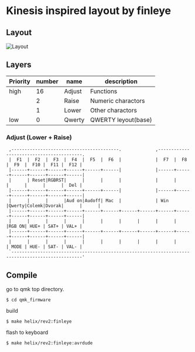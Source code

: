 # Kinesis inspired layout by finleye
## Layout

![Layout](https://i.imgur.com/zcImRFq.png)

## Layers

|Priority|number|name|description|
| ---- | ---- | --- | --- |
|high|16|Adjust|Functions|
||2|Raise|Numeric charactors|
||1|Lower|Other charactors|
|low|0|Qwerty|QWERTY leyout(base)|

### Adjust (Lower + Raise)
```
 ,-----------------------------------------.             ,-----------------------------------------.
 |  F1  |  F2  |  F3  |  F4  |  F5  |  F6  |             |  F7  |  F8  |  F9  |  F10 |  F11 |  F12 |
 |------+------+------+------+------+------|             |------+------+------+------+------+------|
 |      | Reset|RGBRST|      |      |      |             |      |      |      |      |      |  Del |
 |------+------+------+------+------+------|             |------+------+------+------+------+------|
 |      |      |      |Aud on|Audoff| Mac  |             | Win  |Qwerty|Colemk|Dvorak|      |      |
 |------+------+------+------+------+------+------+------+------+------+------+------+------+------|
 |      |      |      |      |      |      |      |      |      |      |RGB ON| HUE+ | SAT+ | VAL+ |
 |------+------+------+------+------+------+------+------+------+------+------+------+------+------|
 |      |      |      |      |      |      |      |      |      |      | MODE | HUE- | SAT- | VAL- |
 `-------------------------------------------------------------------------------------------------'
```

## Compile

go to qmk top directory.
```
$ cd qmk_firmware
```

build
```
$ make helix/rev2:finleye
```

flash to keyboard
```
$ make helix/rev2:finleye:avrdude
```
